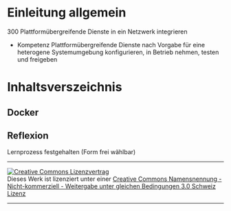 # Einleitung allgemein 
300 Plattformübergreifende Dienste in ein Netzwerk integrieren
- Kompetenz
    Plattformübergreifende Dienste nach Vorgabe für eine heterogene Systemumgebung konfigurieren, in Betrieb nehmen, testen und freigeben

# Inhaltsverszeichnis

## Docker

## Reflexion
Lernprozess festgehalten (Form frei wählbar)


- - -
<a rel="license" href="http://creativecommons.org/licenses/by-nc-sa/3.0/ch/"><img alt="Creative Commons Lizenzvertrag" style="border-width:0" src="https://i.creativecommons.org/l/by-nc-sa/3.0/ch/88x31.png" /></a><br />Dieses Werk ist lizenziert unter einer <a rel="license" href="http://creativecommons.org/licenses/by-nc-sa/3.0/ch/">Creative Commons Namensnennung - Nicht-kommerziell - Weitergabe unter gleichen Bedingungen 3.0 Schweiz Lizenz</a>

- - -

